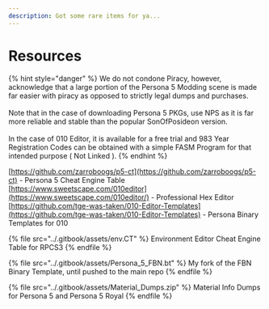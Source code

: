 ```yaml
---
description: Got some rare items for ya...
---
```


# Resources

{% hint style="danger" %}
We do not condone Piracy, however, acknowledge that a large portion of the Persona 5 Modding scene is made far easier with piracy as opposed to strictly legal dumps and purchases. \
\
Note that in the case of downloading Persona 5 PKGs, use NPS as it is far more reliable and stable than the popular SonOfPosideon version.\
\
In the case of 010 Editor, it is available for a free trial and 983 Year Registration Codes can be obtained with a simple FASM Program for that intended purpose ( Not Linked ).
{% endhint %}

[https://github.com/zarroboogs/p5-ct](https://github.com/zarroboogs/p5-ct) - Persona 5 Cheat Engine Table\
[https://www.sweetscape.com/010editor](https://www.sweetscape.com/010editor/) - Professional Hex Editor \
[https://github.com/tge-was-taken/010-Editor-Templates](https://github.com/tge-was-taken/010-Editor-Templates) - Persona Binary Templates for 010

{% file src="../.gitbook/assets/env.CT" %}
Environment Editor Cheat Engine Table for RPCS3
{% endfile %}

{% file src="../.gitbook/assets/Persona_5_FBN.bt" %}
My fork of the FBN Binary Template, until pushed to the main repo
{% endfile %}

{% file src="../.gitbook/assets/Material_Dumps.zip" %}
Material Info Dumps for Persona 5 and Persona 5 Royal
{% endfile %}
